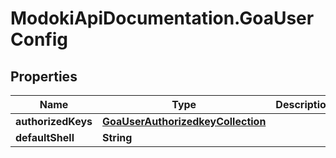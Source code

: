 # ModokiApiDocumentation.GoaUserConfig

## Properties
Name | Type | Description | Notes
------------ | ------------- | ------------- | -------------
**authorizedKeys** | [**GoaUserAuthorizedkeyCollection**](GoaUserAuthorizedkeyCollection.md) |  | 
**defaultShell** | **String** |  | 


